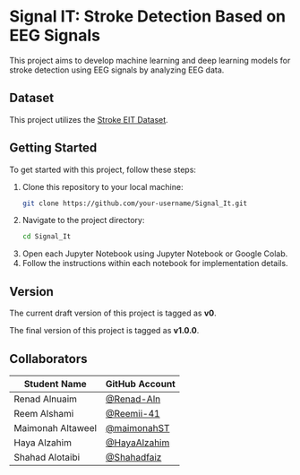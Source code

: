 # Signal IT: Stroke Detection Based on EEG Signals

This project aims to develop machine learning and deep learning models for stroke detection using EEG signals by analyzing EEG data.
## Dataset
This project utilizes the [Stroke EIT Dataset](https://www.nature.com/articles/sdata2018112).

## Getting Started
To get started with this project, follow these steps:
1. Clone this repository to your local machine:
    ```bash
    git clone https://github.com/your-username/Signal_It.git
    ```
2. Navigate to the project directory:
    ```bash
    cd Signal_It
    ```
3. Open each Jupyter Notebook using Jupyter Notebook or Google Colab.
4. Follow the instructions within each notebook for implementation details.

## Version
The current draft version of this project is tagged as **v0**.

The final version of this project is tagged as  **v1.0.0**.


## Collaborators
| Student Name       | GitHub Account    |
|--------------------|-------------------|
| Renad Alnuaim      | [@Renad-Aln](https://github.com/Renad-Aln) |
| Reem Alshami       | [@Reemii-41](https://github.com/Reemii-41) |
| Maimonah Altaweel  | [@maimonahST](https://github.com/maimonahST) |
| Haya Alzahim       | [@HayaAlzahim](https://github.com/HayaAlzahim) |
| Shahad Alotaibi    | [@Shahadfaiz](https://github.com/Shahadfaiz) |

